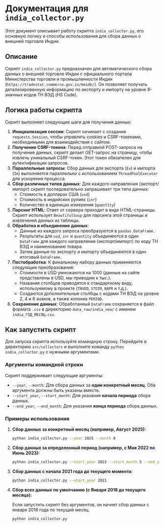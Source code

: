 # Документация для `india_collector.py`

Этот документ описывает работу скрипта `india_collector.py`, его основную логику и способы использования для сбора данных о внешней торговле Индии.

## Описание

Скрипт `india_collector.py` предназначен для автоматического сбора данных о внешней торговле Индии с официального портала Министерства торговли и промышленности Индии (`https://tradestat.commerce.gov.in/meidb/`). Он позволяет получать детализированную информацию по экспорту и импорту на уровне 8-значных кодов ТН ВЭД (HS Code).

## Логика работы скрипта

Скрипт выполняет следующие шаги для получения данных:

1.  **Инициализация сессии**: Скрипт начинает с создания `requests.Session`, чтобы управлять cookies и CSRF-токенами, необходимыми для взаимодействия с сайтом.
2.  **Получение CSRF-токена**: Перед отправкой POST-запроса на получение данных, скрипт делает GET-запрос на страницу, чтобы извлечь уникальный CSRF-токен. Этот токен обязателен для аутентификации запросов.
3.  **Параллельные запросы**: Сбор данных для экспорта (`Ex`) и импорта (`Im`) выполняется параллельно с использованием `ThreadPoolExecutor` для ускорения процесса.
4.  **Сбор различных типов данных**: Для каждого направления (экспорт/импорт) скрипт последовательно запрашивает три типа данных:
    *   Стоимость в долларах США (`usd`)
    *   Стоимость в индийских рупиях (`inr`)
    *   Количество в единицах измерения (`quantity`)
5.  **Парсинг HTML**: Ответ от сервера приходит в виде HTML-страницы. Скрипт использует `BeautifulSoup` для парсинга этой страницы и извлечения данных из таблицы.
6.  **Обработка и объединение данных**:
    *   Данные из каждого запроса преобразуются в `pandas.DataFrame`.
    *   Результаты для `usd`, `inr` и `quantity` объединяются в один `DataFrame` для каждого направления (экспорт/импорт) по коду ТН ВЭД и наименованию товара.
    *   Затем данные по экспорту и импорту объединяются в один итоговый `DataFrame`.
7.  **Постобработка**: К финальному набору данных применяются следующие преобразования:
    *   Стоимости в USD умножаются на 1000 (данные на сайте представлены в USD, мы приводим к тыс.).
    *   Названия столбцов приводятся к стандартному виду, используемому в проекте (`TNVED`, `STOIM`, `NAPR` и т.д.).
    *   Создаются дополнительные столбцы с кодами ТН ВЭД на уровне 2, 4 и 6 знаков, а также колонка `PERIOD`.
8.  **Сохранение данных**: Обработанный `DataFrame` сохраняется в файл формата `.csv` в директорию `data_raw/india_new/` с именем `india_ГОД_МЕСЯЦ.csv`.

## Как запустить скрипт

Для запуска скрипта используйте командную строку. Перейдите в директорию `src/collectors` и выполните команду `python india_collector.py` с нужными аргументами.

### Аргументы командной строки

Скрипт поддерживает следующие аргументы:

*   `--year`, `--month`: Для сбора данных за **один конкретный месяц**. Оба аргумента должны быть указаны вместе.
*   `--start_year`, `--start_month`: Для указания **начала периода** сбора данных.
*   `--end_year`, `--end_month`: Для указания **конца периода** сбора данных.

### Примеры использования

1.  **Сбор данных за конкретный месяц (например, Август 2025):**

    ```bash
    python india_collector.py --year 2025 --month 8
    ```

2.  **Сбор данных за определенный период (например, с Мая 2022 по Июнь 2023):**

    ```bash
    python india_collector.py --start_year 2022 --start_month 5 --end_year 2023 --end_month 6
    ```

3.  **Сбор данных с начала 2021 года до текущего момента:**

    ```bash
    python india_collector.py --start_year 2021
    ```

4.  **Сбор всех данных по умолчанию (с Января 2018 до текущего месяца):**

    Если запустить скрипт без аргументов, он начнет сбор данных с января 2018 года по текущий месяц.

    ```bash
    python india_collector.py
    ```
